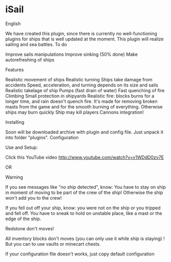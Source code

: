 # iSail
English

We have created this plugin, since there is currently no well-functioning plugins for ships that is well updated at the moment. This plugin will realize sailing and sea battles.
To do

Improve sails manipulations
Improve sinking (50% done)
Make autorefreshing of ships 

Features

Realistic movement of ships
Realistic turning
Ships take damage from accidents
Speed, acceleration, and turning depends on its size and sails
Realistic takelage of ship
Pumps (fast drain of water)
Fast quenching of fire
Climbing
Small protection in shipyards
Realistic fire: blocks burns for a longer time, and rain doesn't quench fire. It's made for removing broken masts from the game and for the smooth burning of everything. Otherwise ships may burn quickly
Ship may kill players
Cannons integration! 

Installing

Soon will be downloaded archive with plugin and config file. Just unpack it into folder "plugins".
Configuration

Use and Setup:

Click this YouTube video http://www.youtube.com/watch?v=v1WDdD0zv7E

OR

Warning

If you see messages like "no ship detected", know: You have to stay on ship in moment of moving to be part of the crew of the ship! Otherwise the ship won't add you to the crew!

If you fell out off your ship, know: you were not on the ship or you tripped and fell off. You have to sneak to hold on unstable place, like a mast or the edge of the ship.

Redstone don't moves!

All inventory blocks don't moves (you can only use it while ship is staying) ! But you can to use vaults or minecart chests.

If your configuration file doesn't works, just copy default configuration
